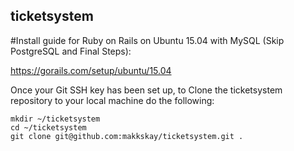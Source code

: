 ## ticketsystem


#Install guide for Ruby on Rails on Ubuntu 15.04 with MySQL (Skip PostgreSQL and Final Steps):

https://gorails.com/setup/ubuntu/15.04

Once your Git SSH key has been set up, to Clone the ticketsystem repository to your local machine do the following:

	mkdir ~/ticketsystem
	cd ~/ticketsystem
	git clone git@github.com:makkskay/ticketsystem.git .

